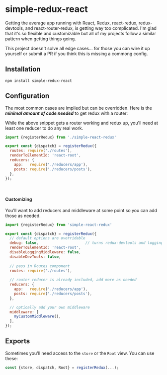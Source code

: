 # simple-redux-react

Getting the average app running with React, Redux, react-redux, redux-devtools, and react-router-redux, is getting way too complicated. I'm glad that it's so flexible and customizable but all of my projects follow a similar pattern when getting things going.

This project doesn't solve all edge cases... for those you can wire it up yourself or submit a PR if you think this is missing a commong config.


## Installation
`npm install simple-redux-react`


## Configuration

The most common cases are implied but can be overridden. Here is the ***minimal amount of code needed*** to get redux with a router:


While the above snippet gets a router working and redux up, you'll need at least one reducer to do any real work.

```javascript
import {registerRedux} from './simple-react-redux'

export const {dispatch} = registerRedux({
  routes: require('./routes'),
  renderToElementId: 'react-root',
  reducers: {
    app:   require('./reducers/app'),
    posts: require('./reducers/posts'),
  },
});
```


<br>

#### Customizing

You'll want to add reducers and middleware at some point so you can add those as needed.

```javascript
import {registerRedux} from 'simple-react-redux'

export const {dispatch} = registerRedux({
  // default options are overridable
  debug: false,                     // turns redux-devtools and logging on/off
  renderToElementId: 'react-root',
  disableLoggingMiddleware: false,
  disableDevTools: false,
  
  // pass in Routes component
  routes: require('./routes'),
  
  // router reducer is already included, add more as needed
  reducers: {
    app:   require('./reducers/app'),
    posts: require('./reducers/posts'),
  },

  // optioally add your own middleware
  middleware: [
    myCustomMiddleware(),
  ],
});
```


## Exports

Sometimes you'll need access to the `store` or the `Root` view. You can use these:
```javascript
const {store, dispatch, Root} = registerRedux(...);
```
